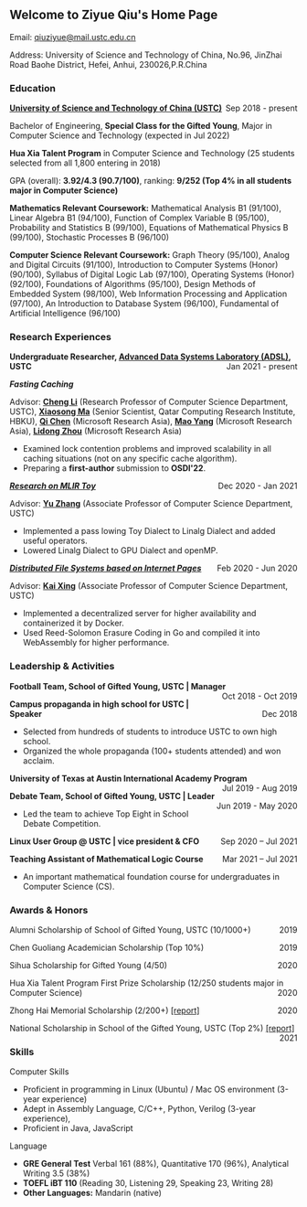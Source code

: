 ## Welcome to Ziyue Qiu's Home Page

Email: qiuziyue@mail.ustc.edu.cn

Address: University of Science and Technology of China, No.96, JinZhai Road Baohe District, Hefei, Anhui, 230026,P.R.China

### Education

<p style="text-align:left;"><b><a href="http://en.ustc.edu.cn/">University of Science and Technology of China (USTC)</a></b><span style="float:right;">Sep 2018 - present</span></p>

Bachelor of Engineering, **Special Class for the Gifted Young**, Major in Computer Science and Technology (expected in Jul 2022)

**Hua Xia Talent Program** in Computer Science and Technology (25 students selected from all 1,800 entering in 2018)

GPA (overall): **3.92/4.3 (90.7/100)**, ranking: **9/252 (Top 4% in all students major in Computer Science)**

**Mathematics Relevant Coursework:** Mathematical Analysis B1 (91/100), Linear Algebra B1 (94/100), Function of Complex Variable B (95/100), Probability and Statistics B (99/100), Equations of Mathematical Physics B (99/100), Stochastic Processes B (96/100)

**Computer Science Relevant Coursework:** Graph Theory (95/100), Analog and Digital Circuits (91/100), Introduction to Computer Systems (Honor) (90/100), Syllabus of Digital Logic Lab (97/100), Operating Systems (Honor) (92/100), Foundations of Algorithms (95/100), Design Methods of Embedded System (98/100), Web Information Processing and Application (97/100), An Introduction to Database System (96/100), Fundamental of Artificial Intelligence (96/100)

### Research Experiences

<p style="text-align:left;"><b>Undergraduate Researcher, <a href="http://adsl.ustc.edu.cn/">Advanced Data Systems Laboratory (ADSL)</a>, USTC</b><span style="float:right;">Jan 2021 - present</span></p>

***Fasting Caching***

Advisor: **[Cheng Li](http://staff.ustc.edu.cn/~chengli7/)** (Research Professor of Computer Science Department, USTC), **[Xiaosong Ma](https://www.hbku.edu.qa/en/staff/dr-xiaosong-ma)** (Senior Scientist, Qatar  Computing Research Institute, HBKU), **[Qi Chen](https://www.microsoft.com/en-us/research/people/cheqi/)** (Microsoft Research Asia), **[Mao Yang](https://www.microsoft.com/en-us/research/people/maoyang/)** (Microsoft Research Asia), **[Lidong Zhou](https://www.microsoft.com/en-us/research/people/lidongz/)** (Microsoft Research Asia)

- Examined lock contention problems and improved scalability in all caching situations (not on any specific cache  algorithm).
- Preparing a **first-author** submission to **OSDI'22**.

<p style="text-align:left;"><i><b><a href="https://gitee.com/RubyOcelot/ustc-compile-2020/tree/master/mlir-toy-new">Research on MLIR Toy</a></b></i><span style="float:right;">Dec 2020 - Jan 2021</span></p>

Advisor: **[Yu Zhang](http://staff.ustc.edu.cn/~yuzhang/)** (Associate Professor of Computer Science Department, USTC)

- Implemented a pass lowing Toy Dialect to Linalg Dialect and added useful operators.
- Lowered Linalg Dialect to GPU Dialect and openMP.

<p style="text-align:left;"><i><b><a href="https://github.com/OSH-2020/x-dontpanic">Distributed File Systems based on Internet Pages</a></b></i><span style="float:right;">Feb 2020 - Jun 2020</span></p>

Advisor: **[Kai Xing](http://staff.ustc.edu.cn/~kxing/)** (Associate Professor of Computer Science Department, USTC) 

- Implemented a decentralized server for higher availability and containerized it by Docker.
- Used Reed-Solomon Erasure Coding in Go and compiled it into WebAssembly for higher performance.

### Leadership & Activities

<p style="text-align:left;"><strong>Football Team, School of Gifted Young, USTC | Manager</strong><span style="float:right;">Oct 2018 - Oct 2019</span></p>

<p style="text-align:left;"><b>Campus propaganda in high school for USTC | Speaker</b><span style="float:right;">Dec 2018</span></p>

- Selected from hundreds of students to introduce USTC to own high school.
- Organized the whole propaganda (100+ students attended) and won acclaim.

<p style="text-align:left;"><b>University of Texas at Austin International Academy Program</b><span style="float:right;">Jul 2019 - Aug 2019</span></p>

<p style="text-align:left;"><b>Debate Team, School of Gifted Young, USTC | Leader</b><span style="float:right;">Jun 2019 - May 2020</span></p>

- Led the team to achieve Top Eight in School Debate Competition.

<p style="text-align:left;"><b>Linux User Group @ USTC | vice president & CFO</b><span style="float:right;">Sep 2020 – Jul 2021</span></p>

<p style="text-align:left;"><b>Teaching Assistant of Mathematical Logic Course </b><span style="float:right;">Mar 2021 – Jul 2021</span></p>

- An important mathematical foundation course for undergraduates in Computer Science (CS).

### Awards & Honors

<p style="text-align:left;">Alumni Scholarship of School of Gifted Young, USTC (10/1000+)<span style="float:right;">2019</span></p>
<p style="text-align:left;">Chen Guoliang Academician Scholarship (Top 10%)<span style="float:right;">2019</span></p>
<p style="text-align:left;">Sihua Scholarship for Gifted Young (4/50)<span style="float:right;">2020</span></p>
<p style="text-align:left;">Hua Xia Talent Program First Prize Scholarship (12/250 students major in Computer Science)<span style="float:right;">2020</span></p>
<p style="text-align:left;">Zhong Hai Memorial Scholarship (2/200+) <a href="https://www.ustcif.org.cn/default.php/content/4674/">[report]</a><span style="float:right;">2020</span></p>
<p style="text-align:left;">National Scholarship in School of the Gifted Young, USTC (Top 2%) <a href="http://stuhome.ustc.edu.cn/2021/1019/c2316a526085/pagem.htm">[report]</a><span style="float:right;">2021</span></p>

### Skills

Computer Skills

- Proficient in programming in Linux (Ubuntu) / Mac OS environment (3-year experience)
- Adept in Assembly Language, C/C++, Python, Verilog (3-year experience),
- Proficient in Java, JavaScript

Language

- **GRE General Test** Verbal 161 (88%), Quantitative 170 (96%), Analytical Writing 3.5 (38%) 
- **TOEFL iBT 110** (Reading 30, Listening 29, Speaking 23, Writing 28)
- **Other Languages:** Mandarin (native)

